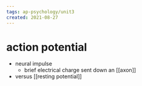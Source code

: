 ```yaml
---
tags: ap-psychology/unit3 
created: 2021-08-27
---
```


# action potential

- neural impulse
	- brief electrical charge sent down an [[axon]]
- versus [[resting potential]] 
